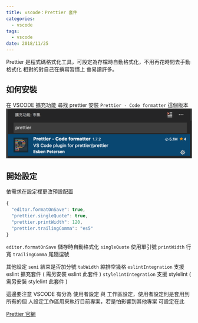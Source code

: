 ```yaml
---
title: vscode：Prettier 套件
categories:
  - vscode
tags:
  - vscode
date: 2018/11/25
---
```


Prettier 是程式碼格式化工具，可設定為存檔時自動格式化，不用再花時間去手動格式化
相對的對自己在撰寫習慣上 會易讀許多。

## 如何安裝

在 VSCODE 擴充功能 尋找 prettier 安裝 `Prettier - Code formatter` 這個版本
<img src="/assets/images/vscode/prittier/001.png" />

## 開始設定

依需求在設定裡更改預設配置

```js
{
  "editor.formatOnSave": true,
  "prettier.singleQuote": true,
  "prettier.printWidth": 120,
  "prettier.trailingComma": "es5"
}
```

`editor.formatOnSave` 儲存時自動格式化 `singleQuote` 使用單引號 `printWidth` 行
寬 `trailingComma` 尾隨逗號

其他設定 `semi` 結束是否加分號 `tabWidth` 縮排空幾格 `eslintIntegration` 支援
eslint 擴充套件 ( 需另安裝 eslint 此套件 ) `stylelintIntegration` 支援 stylelint
( 需另安裝 stylelint 此套件 )

這邊要注意 VSCODE 有分為 使用者設定 與 工作區設定，使用者設定則是套用到所有的個
人設定工作區用來執行目前專案，若是怕影響到其他專案 可設定在此

[Prettier 官網](//prettier.io/docs/en/options.html)
